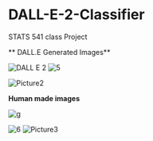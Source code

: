 # DALL-E-2-Classifier
STATS 541 class Project

**
DALL.E Generated Images**

![DALL E 2](https://user-images.githubusercontent.com/92579731/232840309-8050f0ea-9d3d-4b08-85b6-7de6b3c275c8.png)
![5](https://user-images.githubusercontent.com/92579731/232845288-3fd01b56-7004-4ce5-99a4-381b6b75bb61.png)


![Picture2](https://user-images.githubusercontent.com/92579731/232840868-e621f87a-1c1a-48f5-a9d3-aa3b63aba98a.png)


**Human made images**


![g](https://user-images.githubusercontent.com/92579731/233751408-85cc56dd-1cf7-4970-9d92-bc4ccbaa359d.png)



![6](https://user-images.githubusercontent.com/92579731/232845471-228014e3-678e-4624-b69b-ea298da8805a.png)
![Picture3](https://user-images.githubusercontent.com/92579731/233398526-d10da01e-bbe8-4e4d-9d72-ffd70411dfc7.png)





